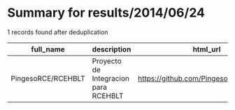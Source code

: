 
# Summary for results/2014/06/24
    
1 records found after deduplication

| full_name | description | html_url | matched_list | matched_count | pushed_at | size | stargazers_count | language | forks_count |
|--------------------|--------------------------------------|---------------------------------------|----------------|-----------------|---------------------------|--------|--------------------|------------|---------------|
| PingesoRCE/RCEHBLT | Proyecto de Integracion para RCEHBLT | https://github.com/PingesoRCE/RCEHBLT | ['rce'] | 1 | 2014-06-24 06:31:57+00:00 | 1516 | 0 | Java | 0 |
